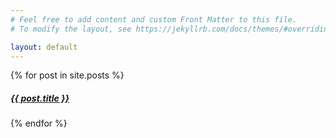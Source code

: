```yaml
---
# Feel free to add content and custom Front Matter to this file.
# To modify the layout, see https://jekyllrb.com/docs/themes/#overriding-theme-defaults

layout: default
---
```



{% for post in site.posts %}
<div class="card">
<div class="card-body">
<h5 class="card-title"><a href="{{ post.url }}">{{ post.title }}</a></h5>
</div>
</div>
{% endfor %}

